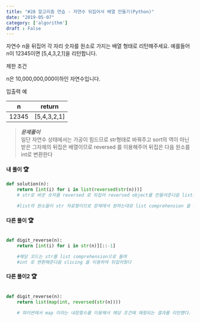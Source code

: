 ```yaml
---
title: "#28 알고리즘 연습 - 자연수 뒤집어서 배열 만들기(Python)"
date: "2019-05-07"
category: ['algorithm']
draft : False
---
```



자연수 n을 뒤집어 각 자리 숫자를 원소로 가지는 배열 형태로 리턴해주세요. 예를들어 n이 12345이면 [5,4,3,2,1]을 리턴합니다.


제한 조건

n은 10,000,000,000이하인 자연수입니다.


입출력 예

|n|	return|
|-|-|
|12345	|[5,4,3,2,1]|



>__*문제풀이*__   
일단 자연수 상태에서는 가공이 힘드므로 str형태로 바꿔주고 
sort의 역이 아닌 받은 그자체의 뒤집은 배열이므로 reversed 를 이용해주어 뒤집은 다음 원소를 int로 변환한다



#### 내 풀이 🏆
```python
def solution(n):
    return [int(i) for i in list(reversed(str(n)))]
    # str로 바꾼 숫자를 reversed 로 뒤집어 reversed object를 만들어준다음 list처리를 해주는데

    #list의 원소들이 str 자료형이므로 문제에서 원하는대로 list comprehension 을 사용하여 int로 변환해준다
```

#### 다른 풀이 🏆
```python

def digit_reverse(n):
    return [int(i) for i in str(n)][::-1]  

    #해당 코드는 str를 list comprehension으로 돌며
    #int 로 변환해준다음 slicing 을 이용하여 뒤집어뒀다
```

#### 다른 풀이2 🏆
```python

def digit_reverse(n):
    return list(map(int, reversed(str(n))))

    # 파이썬에서 map 이라는 내장함수를 이용해서 해당 조건에 매핑되는 결과를 리턴했다.
```

